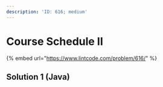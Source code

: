 ```yaml
---
description: 'ID: 616; medium'
---
```


# Course Schedule II

{% embed url="https://www.lintcode.com/problem/616/" %}

## Solution 1 \(Java\)

```java

```

